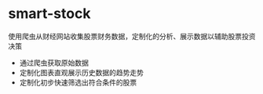 # smart-stock
使用爬虫从财经网站收集股票财务数据，定制化的分析、展示数据以辅助股票投资决策

- 通过爬虫获取原始数据
- 定制化图表直观展示历史数据的趋势走势
- 定制化初步快速筛选出符合条件的股票
